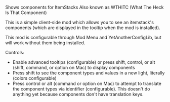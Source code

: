 Shows components for ItemStacks
Also known as WTHITC (What The Heck Is That Component)

This is a simple client-side mod which allows you to see an itemstack's components (which are displayed in the tooltip when the mod is installed).

This mod is configurable through Mod Menu and YetAnotherConfigLib, but will work without them being installed.

Controls:
- Enable advanced tooltips (configurable) or press shift, control, or alt (shift, command, or option on Mac) to display components
- Press shift to see the component types and values in a new light, literally (colors configurable)
- Press control or alt (command or option on Mac) to attempt to translate the component types via identifier (configurable). This doesn't do anything yet because components don't have translation keys.
